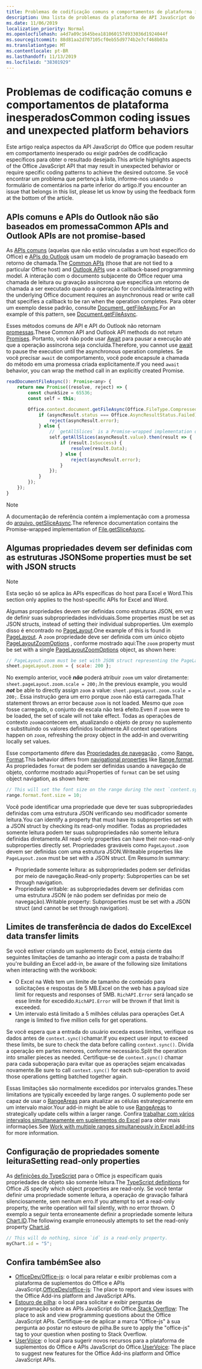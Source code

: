 ```yaml
---
title: Problemas de codificação comuns e comportamentos de plataforma inesperados
description: Uma lista de problemas da plataforma de API JavaScript do Office frequentemente encontrada pelos desenvolvedores.
ms.date: 11/06/2019
localization_priority: Normal
ms.openlocfilehash: a4d7a09c1645bea181060157d933036d1924044f
ms.sourcegitcommit: 88d81aa2d707105cf0eb55d9774b2e7cf468b03a
ms.translationtype: MT
ms.contentlocale: pt-BR
ms.lasthandoff: 11/13/2019
ms.locfileid: "38301929"
---
```

# <a name="common-coding-issues-and-unexpected-platform-behaviors"></a><span data-ttu-id="7f0d1-103">Problemas de codificação comuns e comportamentos de plataforma inesperados</span><span class="sxs-lookup"><span data-stu-id="7f0d1-103">Common coding issues and unexpected platform behaviors</span></span>

<span data-ttu-id="7f0d1-104">Este artigo realça aspectos da API JavaScript do Office que podem resultar em comportamento inesperado ou exigir padrões de codificação específicos para obter o resultado desejado.</span><span class="sxs-lookup"><span data-stu-id="7f0d1-104">This article highlights aspects of the Office JavaScript API that may result in unexpected behavior or require specific coding patterns to achieve the desired outcome.</span></span> <span data-ttu-id="7f0d1-105">Se você encontrar um problema que pertença à lista, informe-nos usando o formulário de comentários na parte inferior do artigo.</span><span class="sxs-lookup"><span data-stu-id="7f0d1-105">If you encounter an issue that belongs in this list, please let us know by using the feedback form at the bottom of the article.</span></span>

## <a name="common-apis-and-outlook-apis-are-not-promise-based"></a><span data-ttu-id="7f0d1-106">APIs comuns e APIs do Outlook não são baseados em promessa</span><span class="sxs-lookup"><span data-stu-id="7f0d1-106">Common APIs and Outlook APIs are not promise-based</span></span>

<span data-ttu-id="7f0d1-107">As [APIs comuns](/javascript/api/office) (aquelas que não estão vinculadas a um host específico do Office) e [APIs do Outlook](/javascript/api/outlook) usam um modelo de programação baseado em retorno de chamada.</span><span class="sxs-lookup"><span data-stu-id="7f0d1-107">The [Common APIs](/javascript/api/office) (those that are not tied to a particular Office host) and [Outlook APIs](/javascript/api/outlook) use a callback-based programming model.</span></span> <span data-ttu-id="7f0d1-108">A interação com o documento subjacente do Office requer uma chamada de leitura ou gravação assíncrona que especifica um retorno de chamada a ser executado quando a operação for concluída.</span><span class="sxs-lookup"><span data-stu-id="7f0d1-108">Interacting with the underlying Office document requires an asynchronous read or write call that specifies a callback to be ran when the operation completes.</span></span> <span data-ttu-id="7f0d1-109">Para obter um exemplo desse padrão, consulte [Document. getFileAsync](/javascript/api/office/office.document#getfileasync-filetype--options--callback-).</span><span class="sxs-lookup"><span data-stu-id="7f0d1-109">For an example of this pattern, see [Document.getFileAsync](/javascript/api/office/office.document#getfileasync-filetype--options--callback-).</span></span>

<span data-ttu-id="7f0d1-110">Esses métodos comuns de API e API do Outlook não retornam [promessas](https://developer.mozilla.org/docs/Web/JavaScript/Reference/Global_Objects/Promise).</span><span class="sxs-lookup"><span data-stu-id="7f0d1-110">These Common API and Outlook API methods do not return [Promises](https://developer.mozilla.org/docs/Web/JavaScript/Reference/Global_Objects/Promise).</span></span> <span data-ttu-id="7f0d1-111">Portanto, você não pode usar [Await](https://developer.mozilla.org/docs/Web/JavaScript/Reference/Operators/await) para pausar a execução até que a operação assíncrona seja concluída.</span><span class="sxs-lookup"><span data-stu-id="7f0d1-111">Therefore, you cannot use [await](https://developer.mozilla.org/docs/Web/JavaScript/Reference/Operators/await) to pause the execution until the asynchronous operation completes.</span></span> <span data-ttu-id="7f0d1-112">Se você precisar `await` de comportamento, você pode encapsule a chamada do método em uma promessa criada explicitamente.</span><span class="sxs-lookup"><span data-stu-id="7f0d1-112">If you need `await` behavior, you can wrap the method call in an explicitly created Promise.</span></span>

```js
readDocumentFileAsync(): Promise<any> {
    return new Promise((resolve, reject) => {
        const chunkSize = 65536;
        const self = this;

        Office.context.document.getFileAsync(Office.FileType.Compressed, { sliceSize: chunkSize }, (asyncResult) => {
            if (asyncResult.status === Office.AsyncResultStatus.Failed) {
                reject(asyncResult.error);
            } else {
                // `getAllSlices` is a Promise-wrapped implementation of File.getSliceAsync.
                self.getAllSlices(asyncResult.value).then(result => {
                    if (result.IsSuccess) {
                        resolve(result.Data);
                    } else {
                        reject(asyncResult.error);
                    }
                });
            }
        });
    });
}
```

> [!NOTE]
> <span data-ttu-id="7f0d1-113">A documentação de referência contém a implementação com a promessa do [arquivo. getSliceAsync](/javascript/api/office/office.file#getsliceasync-sliceindex--callback-).</span><span class="sxs-lookup"><span data-stu-id="7f0d1-113">The reference documentation contains the Promise-wrapped implementation of [File.getSliceAsync](/javascript/api/office/office.file#getsliceasync-sliceindex--callback-).</span></span>

## <a name="some-properties-must-be-set-with-json-structs"></a><span data-ttu-id="7f0d1-114">Algumas propriedades devem ser definidas com as estruturas JSON</span><span class="sxs-lookup"><span data-stu-id="7f0d1-114">Some properties must be set with JSON structs</span></span>

> [!NOTE]
> <span data-ttu-id="7f0d1-115">Esta seção só se aplica às APIs específicas do host para Excel e Word.</span><span class="sxs-lookup"><span data-stu-id="7f0d1-115">This section only applies to the host-specific APIs for Excel and Word.</span></span>

<span data-ttu-id="7f0d1-116">Algumas propriedades devem ser definidas como estruturas JSON, em vez de definir suas subpropriedades individuais.</span><span class="sxs-lookup"><span data-stu-id="7f0d1-116">Some properties must be set as JSON structs, instead of setting their individual subproperties.</span></span> <span data-ttu-id="7f0d1-117">Um exemplo disso é encontrado no [PageLayout](/javascript/api/excel/excel.pagelayout).</span><span class="sxs-lookup"><span data-stu-id="7f0d1-117">One example of this is found in [PageLayout](/javascript/api/excel/excel.pagelayout).</span></span> <span data-ttu-id="7f0d1-118">A `zoom` propriedade deve ser definida com um único objeto [PageLayoutZoomOptions](/javascript/api/excel/excel.pagelayoutzoomoptions) , conforme mostrado aqui:</span><span class="sxs-lookup"><span data-stu-id="7f0d1-118">The `zoom` property must be set with a single [PageLayoutZoomOptions](/javascript/api/excel/excel.pagelayoutzoomoptions) object, as shown here:</span></span>

```js
// PageLayout.zoom must be set with JSON struct representing the PageLayoutZoomOptions object.
sheet.pageLayout.zoom = { scale: 200 };
```

<span data-ttu-id="7f0d1-119">No exemplo anterior, você ***não*** poderá atribuir `zoom` um valor diretamente: `sheet.pageLayout.zoom.scale = 200;`.</span><span class="sxs-lookup"><span data-stu-id="7f0d1-119">In the previous example, you would ***not*** be able to directly assign `zoom` a value: `sheet.pageLayout.zoom.scale = 200;`.</span></span> <span data-ttu-id="7f0d1-120">Essa instrução gera um erro porque `zoom` não está carregada.</span><span class="sxs-lookup"><span data-stu-id="7f0d1-120">That statement throws an error because `zoom` is not loaded.</span></span> <span data-ttu-id="7f0d1-121">Mesmo que `zoom` fosse carregado, o conjunto de escala não terá efeito.</span><span class="sxs-lookup"><span data-stu-id="7f0d1-121">Even if `zoom` were to be loaded, the set of scale will not take effect.</span></span> <span data-ttu-id="7f0d1-122">Todas as operações de contexto `zoom`acontecem em, atualizando o objeto de proxy no suplemento e substituindo os valores definidos localmente.</span><span class="sxs-lookup"><span data-stu-id="7f0d1-122">All context operations happen on `zoom`, refreshing the proxy object in the add-in and overwriting locally set values.</span></span>

<span data-ttu-id="7f0d1-123">Esse comportamento difere das [Propriedades de navegação](../excel/excel-add-ins-advanced-concepts.md#scalar-and-navigation-properties) , como [Range. Format](/javascript/api/excel/excel.range#format).</span><span class="sxs-lookup"><span data-stu-id="7f0d1-123">This behavior differs from [navigational properties](../excel/excel-add-ins-advanced-concepts.md#scalar-and-navigation-properties) like [Range.format](/javascript/api/excel/excel.range#format).</span></span> <span data-ttu-id="7f0d1-124">As propriedades `format` de podem ser definidas usando a navegação de objeto, conforme mostrado aqui:</span><span class="sxs-lookup"><span data-stu-id="7f0d1-124">Properties of `format` can be set using object navigation, as shown here:</span></span>

```js
// This will set the font size on the range during the next `content.sync()`.
range.format.font.size = 10;
```

<span data-ttu-id="7f0d1-125">Você pode identificar uma propriedade que deve ter suas subpropriedades definidas com uma estrutura JSON verificando seu modificador somente leitura.</span><span class="sxs-lookup"><span data-stu-id="7f0d1-125">You can identify a property that must have its subproperties set with a JSON struct by checking its read-only modifier.</span></span> <span data-ttu-id="7f0d1-126">Todas as propriedades somente leitura podem ter suas subpropriedades não somente leitura definidas diretamente.</span><span class="sxs-lookup"><span data-stu-id="7f0d1-126">All read-only properties can have their non-read-only subproperties directly set.</span></span> <span data-ttu-id="7f0d1-127">Propriedades graváveis como `PageLayout.zoom` devem ser definidas com uma estrutura JSON.</span><span class="sxs-lookup"><span data-stu-id="7f0d1-127">Writeable properties like `PageLayout.zoom` must be set with a JSON struct.</span></span> <span data-ttu-id="7f0d1-128">Em Resumo:</span><span class="sxs-lookup"><span data-stu-id="7f0d1-128">In summary:</span></span>

- <span data-ttu-id="7f0d1-129">Propriedade somente leitura: as subpropriedades podem ser definidas por meio de navegação.</span><span class="sxs-lookup"><span data-stu-id="7f0d1-129">Read-only property: Subproperties can be set through navigation.</span></span>
- <span data-ttu-id="7f0d1-130">Propriedade writable: as subpropriedades devem ser definidas com uma estrutura JSON (e não podem ser definidas por meio de navegação).</span><span class="sxs-lookup"><span data-stu-id="7f0d1-130">Writable property: Subproperties must be set with a JSON struct (and cannot be set through navigation).</span></span>

## <a name="excel-data-transfer-limits"></a><span data-ttu-id="7f0d1-131">Limites de transferência de dados do Excel</span><span class="sxs-lookup"><span data-stu-id="7f0d1-131">Excel data transfer limits</span></span>

<span data-ttu-id="7f0d1-132">Se você estiver criando um suplemento do Excel, esteja ciente das seguintes limitações de tamanho ao interagir com a pasta de trabalho:</span><span class="sxs-lookup"><span data-stu-id="7f0d1-132">If you're building an Excel add-in, be aware of the following size limitations when interacting with the workbook:</span></span>

- <span data-ttu-id="7f0d1-133">O Excel na Web tem um limite de tamanho de conteúdo para solicitações e respostas de 5 MB.</span><span class="sxs-lookup"><span data-stu-id="7f0d1-133">Excel on the web has a payload size limit for requests and responses of 5MB.</span></span> <span data-ttu-id="7f0d1-134">`RichAPI.Error` será lançado se esse limite for excedido.</span><span class="sxs-lookup"><span data-stu-id="7f0d1-134">`RichAPI.Error` will be thrown if that limit is exceeded.</span></span>
- <span data-ttu-id="7f0d1-135">Um intervalo está limitado a 5 milhões células para operações Get.</span><span class="sxs-lookup"><span data-stu-id="7f0d1-135">A range is limited to five million cells for get operations.</span></span>

<span data-ttu-id="7f0d1-136">Se você espera que a entrada do usuário exceda esses limites, verifique os dados antes de `context.sync()`chamar.</span><span class="sxs-lookup"><span data-stu-id="7f0d1-136">If you expect user input to exceed these limits, be sure to check the data before calling `context.sync()`.</span></span> <span data-ttu-id="7f0d1-137">Divida a operação em partes menores, conforme necessário.</span><span class="sxs-lookup"><span data-stu-id="7f0d1-137">Split the operation into smaller pieces as needed.</span></span> <span data-ttu-id="7f0d1-138">Certifique-se de `context.sync()` chamar para cada suboperação para evitar que as operações sejam encaixadas novamente.</span><span class="sxs-lookup"><span data-stu-id="7f0d1-138">Be sure to call `context.sync()` for each sub-operation to avoid those operations getting batched together again.</span></span>

<span data-ttu-id="7f0d1-139">Essas limitações são normalmente excedidos por intervalos grandes.</span><span class="sxs-lookup"><span data-stu-id="7f0d1-139">These limitations are typically exceeded by large ranges.</span></span> <span data-ttu-id="7f0d1-140">O suplemento pode ser capaz de usar o [RangeAreas](/javascript/api/excel/excel.rangeareas) para atualizar as células estrategicamente em um intervalo maior.</span><span class="sxs-lookup"><span data-stu-id="7f0d1-140">Your add-in might be able to use [RangeAreas](/javascript/api/excel/excel.rangeareas) to strategically update cells within a larger range.</span></span> <span data-ttu-id="7f0d1-141">Confira [trabalhar com vários intervalos simultaneamente em suplementos do Excel](../excel/excel-add-ins-multiple-ranges.md) para obter mais informações.</span><span class="sxs-lookup"><span data-stu-id="7f0d1-141">See [Work with multiple ranges simultaneously in Excel add-ins](../excel/excel-add-ins-multiple-ranges.md) for more information.</span></span>

## <a name="setting-read-only-properties"></a><span data-ttu-id="7f0d1-142">Configuração de propriedades somente leitura</span><span class="sxs-lookup"><span data-stu-id="7f0d1-142">Setting read-only properties</span></span>

<span data-ttu-id="7f0d1-143">As [definições do TypeScript](/referencing-the-javascript-api-for-office-library-from-its-cdn.md) para o Office js especificam quais propriedades de objeto são somente leitura.</span><span class="sxs-lookup"><span data-stu-id="7f0d1-143">The [TypeScript definitions](/referencing-the-javascript-api-for-office-library-from-its-cdn.md) for Office JS specify which object properties are read-only.</span></span> <span data-ttu-id="7f0d1-144">Se você tentar definir uma propriedade somente leitura, a operação de gravação falhará silenciosamente, sem nenhum erro.</span><span class="sxs-lookup"><span data-stu-id="7f0d1-144">If you attempt to set a read-only property, the write operation will fail silently, with no error thrown.</span></span> <span data-ttu-id="7f0d1-145">O exemplo a seguir tenta erroneamente definir a propriedade somente leitura [Chart.ID](/javascript/api/excel/excel.chart#id).</span><span class="sxs-lookup"><span data-stu-id="7f0d1-145">The following example erroneously attempts to set the read-only property [Chart.id](/javascript/api/excel/excel.chart#id).</span></span>

```js
// This will do nothing, since `id` is a read-only property.
myChart.id = "5";
```

## <a name="see-also"></a><span data-ttu-id="7f0d1-146">Confira também</span><span class="sxs-lookup"><span data-stu-id="7f0d1-146">See also</span></span>

- <span data-ttu-id="7f0d1-147">[OfficeDev/Office-js](https://github.com/OfficeDev/office-js/issues): o local para relatar e exibir problemas com a plataforma de suplementos do Office e APIs JavaScript.</span><span class="sxs-lookup"><span data-stu-id="7f0d1-147">[OfficeDev/office-js](https://github.com/OfficeDev/office-js/issues): The place to report and view issues with the Office Add-ins platform and JavaScript APIs.</span></span>
- <span data-ttu-id="7f0d1-148">[Estouro de pilha](https://stackoverflow.com/questions/tagged/office-js): o local para solicitar e exibir perguntas de programação sobre as APIs JavaScript do Office.</span><span class="sxs-lookup"><span data-stu-id="7f0d1-148">[Stack Overflow](https://stackoverflow.com/questions/tagged/office-js): The place to ask and view programming questions about the Office JavaScript APIs.</span></span> <span data-ttu-id="7f0d1-149">Certifique-se de aplicar a marca "Office-js" à sua pergunta ao postar no estouro de pilha.</span><span class="sxs-lookup"><span data-stu-id="7f0d1-149">Be sure to apply the "office-js" tag to your question when posting to Stack Overflow.</span></span>
- <span data-ttu-id="7f0d1-150">[UserVoice](https://officespdev.uservoice.com/): o local para sugerir novos recursos para a plataforma de suplementos do Office e APIs JavaScript do Office.</span><span class="sxs-lookup"><span data-stu-id="7f0d1-150">[UserVoice](https://officespdev.uservoice.com/): The place to suggest new features for the Office Add-ins platform and Office JavaScript APIs.</span></span>
